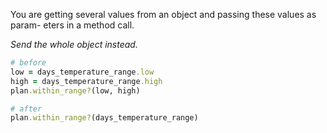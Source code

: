 You are getting several values from an object and passing these values as param- eters in a method call.

*Send the whole object instead.*

```ruby
# before
low = days_temperature_range.low
high = days_temperature_range.high
plan.within_range?(low, high)

# after
plan.within_range?(days_temperature_range)
```
